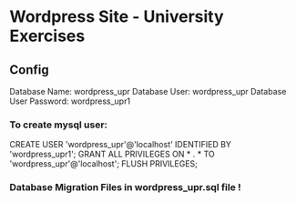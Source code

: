 # Wordpress Site - University Exercises

## Config

Database Name: wordpress_upr
Database User: wordpress_upr
Database User Password: wordpress_upr1

### To create mysql user:

CREATE USER 'wordpress_upr'@'localhost' IDENTIFIED BY 'wordpress_upr1';
GRANT ALL PRIVILEGES ON * . * TO 'wordpress_upr'@'localhost';
FLUSH PRIVILEGES;

### Database Migration Files in wordpress_upr.sql file !